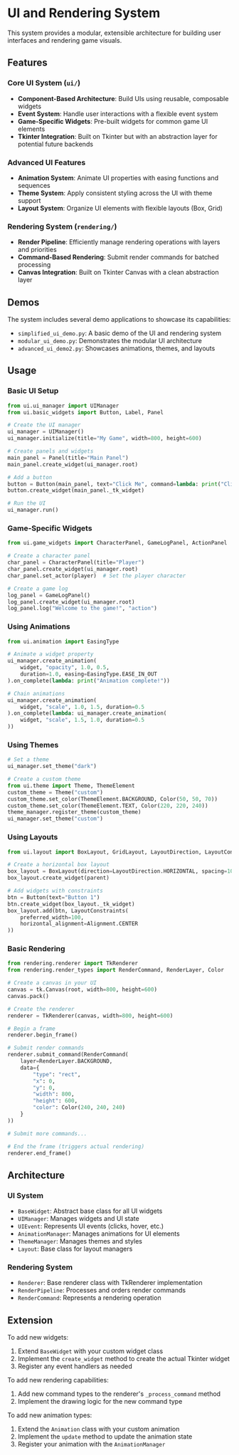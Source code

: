 # UI and Rendering System

This system provides a modular, extensible architecture for building user interfaces and rendering game visuals.

## Features

### Core UI System (`ui/`)

- **Component-Based Architecture**: Build UIs using reusable, composable widgets
- **Event System**: Handle user interactions with a flexible event system
- **Game-Specific Widgets**: Pre-built widgets for common game UI elements
- **Tkinter Integration**: Built on Tkinter but with an abstraction layer for potential future backends

### Advanced UI Features

- **Animation System**: Animate UI properties with easing functions and sequences
- **Theme System**: Apply consistent styling across the UI with theme support
- **Layout System**: Organize UI elements with flexible layouts (Box, Grid)

### Rendering System (`rendering/`)

- **Render Pipeline**: Efficiently manage rendering operations with layers and priorities
- **Command-Based Rendering**: Submit render commands for batched processing
- **Canvas Integration**: Built on Tkinter Canvas with a clean abstraction layer

## Demos

The system includes several demo applications to showcase its capabilities:

- `simplified_ui_demo.py`: A basic demo of the UI and rendering system
- `modular_ui_demo.py`: Demonstrates the modular UI architecture
- `advanced_ui_demo2.py`: Showcases animations, themes, and layouts

## Usage

### Basic UI Setup

```python
from ui.ui_manager import UIManager
from ui.basic_widgets import Button, Label, Panel

# Create the UI manager
ui_manager = UIManager()
ui_manager.initialize(title="My Game", width=800, height=600)

# Create panels and widgets
main_panel = Panel(title="Main Panel")
main_panel.create_widget(ui_manager.root)

# Add a button
button = Button(main_panel, text="Click Me", command=lambda: print("Clicked!"))
button.create_widget(main_panel._tk_widget)

# Run the UI
ui_manager.run()
```

### Game-Specific Widgets

```python
from ui.game_widgets import CharacterPanel, GameLogPanel, ActionPanel

# Create a character panel
char_panel = CharacterPanel(title="Player")
char_panel.create_widget(ui_manager.root)
char_panel.set_actor(player)  # Set the player character

# Create a game log
log_panel = GameLogPanel()
log_panel.create_widget(ui_manager.root)
log_panel.log("Welcome to the game!", "action")
```

### Using Animations

```python
from ui.animation import EasingType

# Animate a widget property
ui_manager.create_animation(
    widget, "opacity", 1.0, 0.5,
    duration=1.0, easing=EasingType.EASE_IN_OUT
).on_complete(lambda: print("Animation complete!"))

# Chain animations
ui_manager.create_animation(
    widget, "scale", 1.0, 1.5, duration=0.5
).on_complete(lambda: ui_manager.create_animation(
    widget, "scale", 1.5, 1.0, duration=0.5
))
```

### Using Themes

```python
# Set a theme
ui_manager.set_theme("dark")

# Create a custom theme
from ui.theme import Theme, ThemeElement
custom_theme = Theme("custom")
custom_theme.set_color(ThemeElement.BACKGROUND, Color(50, 50, 70))
custom_theme.set_color(ThemeElement.TEXT, Color(220, 220, 240))
theme_manager.register_theme(custom_theme)
ui_manager.set_theme("custom")
```

### Using Layouts

```python
from ui.layout import BoxLayout, GridLayout, LayoutDirection, LayoutConstraints, Alignment

# Create a horizontal box layout
box_layout = BoxLayout(direction=LayoutDirection.HORIZONTAL, spacing=10)
box_layout.create_widget(parent)

# Add widgets with constraints
btn = Button(text="Button 1")
btn.create_widget(box_layout._tk_widget)
box_layout.add(btn, LayoutConstraints(
    preferred_width=100,
    horizontal_alignment=Alignment.CENTER
))
```

### Basic Rendering

```python
from rendering.renderer import TkRenderer
from rendering.render_types import RenderCommand, RenderLayer, Color

# Create a canvas in your UI
canvas = tk.Canvas(root, width=800, height=600)
canvas.pack()

# Create the renderer
renderer = TkRenderer(canvas, width=800, height=600)

# Begin a frame
renderer.begin_frame()

# Submit render commands
renderer.submit_command(RenderCommand(
    layer=RenderLayer.BACKGROUND,
    data={
        "type": "rect",
        "x": 0,
        "y": 0,
        "width": 800,
        "height": 600,
        "color": Color(240, 240, 240)
    }
))

# Submit more commands...

# End the frame (triggers actual rendering)
renderer.end_frame()
```

## Architecture

### UI System

- `BaseWidget`: Abstract base class for all UI widgets
- `UIManager`: Manages widgets and UI state
- `UIEvent`: Represents UI events (clicks, hover, etc.)
- `AnimationManager`: Manages animations for UI elements
- `ThemeManager`: Manages themes and styles
- `Layout`: Base class for layout managers

### Rendering System

- `Renderer`: Base renderer class with TkRenderer implementation
- `RenderPipeline`: Processes and orders render commands
- `RenderCommand`: Represents a rendering operation

## Extension

To add new widgets:

1. Extend `BaseWidget` with your custom widget class
2. Implement the `create_widget` method to create the actual Tkinter widget
3. Register any event handlers as needed

To add new rendering capabilities:

1. Add new command types to the renderer's `_process_command` method
2. Implement the drawing logic for the new command type

To add new animation types:

1. Extend the `Animation` class with your custom animation
2. Implement the `update` method to update the animation state
3. Register your animation with the `AnimationManager`
